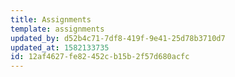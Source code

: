 ```yaml
---
title: Assignments
template: assignments
updated_by: d52b4c71-7df8-419f-9e41-25d78b3710d7
updated_at: 1582133735
id: 12af4627-fe82-452c-b15b-2f57d680acfc
---
```

